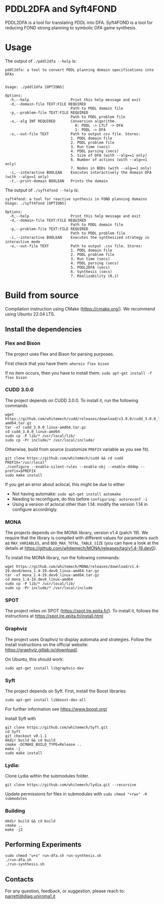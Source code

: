 # PDDL2DFA and Syft4FOND

PDDL2DFA is a tool for translating PDDL into DFA. Syft4FOND is a tool for reducing FOND strong planning to symbolic DFA game synthesis.

# Usage

The output of `./pddl2dfa --help` is:

```
pddl2dfa: a tool to convert PDDL planning domain specifications into DFAs


Usage: ./pddl2dfa [OPTIONS]

Options:
  -h,--help                   Print this help message and exit
  -d,--domain-file TEXT:FILE REQUIRED
                              Path to PDDL domain file
  -p,--problem-file TEXT:FILE REQUIRED
                              Path to PDDL problem file
  -a,--alg INT REQUIRED       Conversion algorithm.
                              	0: PDDL -> LTLf -> DFA
                              	1: PDDL -> DFA
  -o,--out-file TEXT          Path to output csv file. Stores:
                              1. PDDL domain file
                              2. PDDL problem file
                              3. Run time (secs)
                              4. PDDL parsing (secs)
                              5. Size of DFA (with --alg==1 only)
                              6. Number of actions (with --alg==1 only)
                              7. Nodes in BDDs (with --alg==1 only)
  -i,--interactive BOOLEAN    Executes interactively the domain DFA (with --alg==1 only)
  -t,--print-domain BOOLEAN   Prints the domain
```

The output of `./syft4fond --help` is:

```
syft4fond: a tool for reactive synthesis in FOND planning domains
Usage: ./syft4fond [OPTIONS]

Options:
  -h,--help                   Print this help message and exit
  -d,--domain-file TEXT:FILE REQUIRED
                              Path to PDDL domain file
  -p,--problem-file TEXT:FILE REQUIRED
                              Path to PDDL problem file
  -i,--interactive BOOLEAN    Executes the synthesized strategy in interactive mode
  -o,--out-file TEXT          Path to output .csv file. Stores:
                              1. PDDL domain file
                              2. PDDL problem file
                              3. Run time (secs)
                              4. PDDL parsing (secs)
                              5. PDDL2DFA (secs)
                              6. Synthesis (secs)
                              7. Realizability (0,1)
```

# Build from source

Compilation instruction using CMake (https://cmake.org/). We recommend using Ubuntu 22.04 LTS.

## Install the dependencies

### Flex and Bison

The project uses Flex and Bison for parsing purposes.

First check that you have them: `whereis flex bison`

If no item occurs, then you have to install them: `sudo apt-get install -f flex bison`

### CUDD 3.0.0

The project depends on CUDD 3.0.0. To install it, run the following commands

```
wget https://github.com/whitemech/cudd/releases/download/v3.0.0/cudd_3.0.0_linux-amd64.tar.gz
tar -xf cudd_3.0.0_linux-amd64.tar.gz
cd cudd_3.0.0_linux-amd64
sudo cp -P lib/* /usr/local/lib/
sudo cp -Pr include/* /usr/local/include/
```

Otherwise, build from source (customize `PREFIX` variable as you see fit).

```
git clone https://github.com/whitemech/cudd && cd cudd
PREFIX="/usr/local"
./configure --enable-silent-rules --enable-obj --enable-dddmp --prefix=$PREFIX
sudo make install
```

If you get an error about aclocal, this might be due to either

* Not having automake: `sudo apt-get install automake`
* Needing to reconfigure, do this before `configuring: autoreconf -i`
* Using a version of aclocal other than 1.14: modify the version 1.14 in configure accordingly.

### MONA

The projects depends on the MONA library, version v1.4 (patch 19). We require that the library is compiled with different values for parameters such as `MAX_VARIABLES`, and `BDD_MAX_TOTAL_TABLE_SIZE` (you can have a look at the details at https://github.com/whitemech/MONA/releases/tag/v1.4-19.dev0).

To install the MONA library, run the following commands:

```
wget https://github.com/whitemech/MONA/releases/download/v1.4-19.dev0/mona_1.4-19.dev0_linux-amd64.tar.gz
tar -xf mona_1.4-19.dev0_linux-amd64.tar.gz
cd mona_1.4-19.dev0_linux-amd64
sudo cp -P lib/* /usr/local/lib/
sudo cp -Pr include/* /usr/local/include
```

### SPOT

The project relies on SPOT (https://spot.lre.epita.fr/). To install it, follows the instructions at https://spot.lre.epita.fr/install.html

### Graphviz

The project uses Graphviz to display automata and strategies. Follow the install instructions on the official website: https://graphviz.gitlab.io/download/.

On Ubuntu, this should work:

```
sudo apt-get install libgraphviz-dev
```

### Syft

The project depends on Syft. First, install the Boost libraries.

```
sudo apt-get install libboost-dev-all
```

For further information see https://www.boost.org/ 

Install Syft with

```
git clone https://github.com/whitemech/Syft.git
cd Syft
git checkout v0.1.1
mkdir build && cd build
cmake -DCMAKE_BUILD_TYPE=Release ..
make -j
sudo make install
```

### Lydia:

Clone Lydia within the submodules folder.

```
git clone https://github.com/whitemech/lydia.git --recursive
```

Update permissions for files in submodules with `sudo chmod "+rwx" -R submodules`

### Building

```
mkdir build && cd build
cmake ..
make -j2
```

## Performing Experiments

```
sudo chmod "u+x" run-dfa.sh run-synthesis.sh
./run-dfa.sh
./run-synthesis.sh
```


## Contacts

For any question, feedback, or suggestion, please reach to: parretti@diag.uniroma1.it
